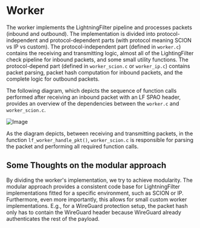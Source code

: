 # Worker

The worker implements the LightningFilter pipeline and processes packets (inbound and outbound).
The implementation is divided into protocol-independent and protocol-dependent parts (with protocol meaning SCION vs IP vs custom).
The protocol-independent part (defined in `worker.c`) contains the receiving and transmitting logic, almost all of the LightingFilter check pipeline for inbound packets, and some small utility functions.
The protocol-depend part (defined in `worker_scion.c` or `worker_ip.c`) contains packet parsing, packet hash computation for inbound packets, and the complete logic for outbound packets.

The following diagram, which depicts the sequence of function calls performed after receiving an inbound packet with an LF SPAO header, provides an overview of the dependencies between the `worker.c` and `worker_scion.c`.

![Image](worker_inbound_sd.drawio.png "icon")

As the diagram depicts, between receiving and transmitting packets, in the function `lf_worker_handle_pkt()`, `worker_scion.c` is responsible for parsing the packet and performing all required function calls.

## Some Thoughts on the modular approach
By dividing the worker's implementation, we try to achieve modularity.
The modular approach provides a consistent code base for LightningFilter implementations fitted for a specific environment, such as SCION or IP.
Furthermore, even more importantly, this allows for small custom worker implementations.
E.g., for a WireGuard protection setup, the packet hash only has to contain the WireGuard header because WireGuard already authenticates the rest of the payload.
